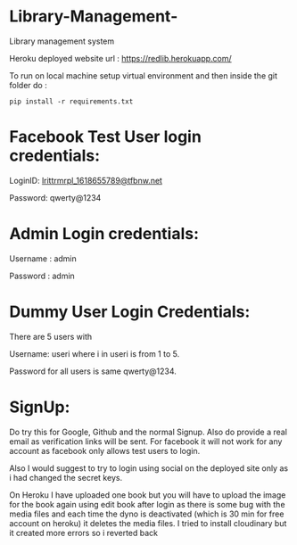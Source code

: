 # Library-Management-
Library management system

Heroku deployed website url :
https://redlib.herokuapp.com/

To run on local machine setup virtual environment and then inside the git folder do :

`pip install -r requirements.txt`

# Facebook Test User login credentials:

LoginID: lrittrmrpl_1618655789@tfbnw.net

Password: qwerty@1234

# Admin Login credentials:

Username : admin

Password : admin

# Dummy User Login Credentials:

There are 5 users with 

Username: useri where i in useri is from 1 to 5.

Password for all users is same qwerty@1234.

# SignUp:
Do try this for Google, Github and the normal Signup. Also do provide a real email as verification links will be sent. For facebook it will not work for any account as facebook only allows test users to login.

Also I would suggest to try to login using social on the deployed site only as i had changed the secret keys.

On Heroku I have uploaded one book but you will have to upload the image for the book again using edit book after login as there is some bug with the media files and each time the dyno is deactivated (which is 30 min for free account on heroku) it deletes the media files. I tried to install cloudinary but it created more errors so i reverted back
